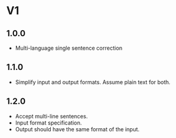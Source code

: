 # V1

## 1.0.0

- Multi-language single sentence correction







## 1.1.0

- Simplify input and output formats. Assume plain text for both.





## 1.2.0

- Accept multi-line sentences.
- Input format specification.
- Output should have the same format of the input.


